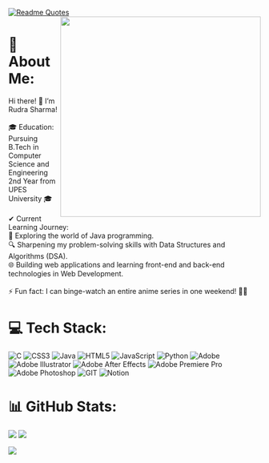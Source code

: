 [![Readme Quotes](https://quotes-github-readme.vercel.app/api?type=horizontal&theme=dark)](https://github.com/piyushsuthar/github-readme-quotes)
<img src='https://randommeme-five.vercel.app/' align="right" style="height: 400px;"/>
# 💫 About Me:
Hi there! 👋 I’m Rudra Sharma!<br><br>🎓 Education: Pursuing B.Tech in Computer Science and Engineering 2nd Year from UPES University 🎓<br><br>✔ Current Learning Journey:<br>  🚀 Exploring the world of Java programming.<br>  🔍 Sharpening my problem-solving skills with Data Structures and Algorithms (DSA).<br>  🌐 Building web applications and learning front-end and back-end technologies in Web Development.<br><br>⚡ Fun fact: I can binge-watch an entire anime series in one weekend! 🎥🍿


# 💻 Tech Stack:
![C](https://img.shields.io/badge/c-%2300599C.svg?style=for-the-badge&logo=c&logoColor=white) ![CSS3](https://img.shields.io/badge/css3-%231572B6.svg?style=for-the-badge&logo=css3&logoColor=white) ![Java](https://img.shields.io/badge/java-%23ED8B00.svg?style=for-the-badge&logo=openjdk&logoColor=white) ![HTML5](https://img.shields.io/badge/html5-%23E34F26.svg?style=for-the-badge&logo=html5&logoColor=white) ![JavaScript](https://img.shields.io/badge/javascript-%23323330.svg?style=for-the-badge&logo=javascript&logoColor=%23F7DF1E) ![Python](https://img.shields.io/badge/python-3670A0?style=for-the-badge&logo=python&logoColor=ffdd54) ![Adobe](https://img.shields.io/badge/adobe-%23FF0000.svg?style=for-the-badge&logo=adobe&logoColor=white) ![Adobe Illustrator](https://img.shields.io/badge/adobe%20illustrator-%23FF9A00.svg?style=for-the-badge&logo=adobe%20illustrator&logoColor=white) ![Adobe After Effects](https://img.shields.io/badge/Adobe%20After%20Effects-9999FF.svg?style=for-the-badge&logo=Adobe%20After%20Effects&logoColor=white) ![Adobe Premiere Pro](https://img.shields.io/badge/Adobe%20Premiere%20Pro-9999FF.svg?style=for-the-badge&logo=Adobe%20Premiere%20Pro&logoColor=white) ![Adobe Photoshop](https://img.shields.io/badge/adobe%20photoshop-%2331A8FF.svg?style=for-the-badge&logo=adobe%20photoshop&logoColor=white) ![GIT](https://img.shields.io/badge/Git-fc6d26?style=for-the-badge&logo=git&logoColor=white) ![Notion](https://img.shields.io/badge/Notion-%23000000.svg?style=for-the-badge&logo=notion&logoColor=white)
# 📊 GitHub Stats:
![](https://github-readme-stats.vercel.app/api?username=rudracodeshere&theme=tokyonight&hide_border=true&include_all_commits=false&count_private=false)
![](https://github-readme-streak-stats.herokuapp.com/?user=rudracodeshere&theme=tokyonight&hide_border=true)<br/>


[![](https://visitcount.itsvg.in/api?id=rudracodeshere&icon=5&color=3)](https://visitcount.itsvg.in)

<!-- Proudly created with GPRM ( https://gprm.itsvg.in ) -->
